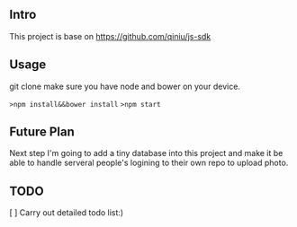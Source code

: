 ## Intro
This project is base on https://github.com/qiniu/js-sdk

## Usage
git clone <URL>
make sure you have node and bower on your device.

`>npm install&&bower install`
`>npm start`

## Future Plan
Next step I'm going to add a tiny database into this project and make it be able to handle serveral people's logining  to their own repo to upload photo.

## TODO
[ ] Carry out detailed todo list:)